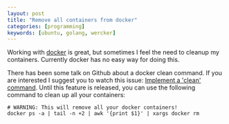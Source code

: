 ```yaml
---
layout: post
title: "Remove all containers from docker"
categories: [programming]
keywords: [ubuntu, golang, wercker]
---
```


Working with [docker](http://docker.io) is great, but sometimes I feel the need to cleanup my containers. Currently docker has no easy way for doing this.

There has been some talk on Github about a docker clean command. If you are interested I suggest you to watch this issue: [Implement a 'clean' command](https://github.com/dotcloud/docker/issues/928). Until this feature is released, you can use the following command to clean up all your containers:

    # WARNING: This will remove all your docker containers!
    docker ps -a | tail -n +2 | awk '{print $1}' | xargs docker rm
